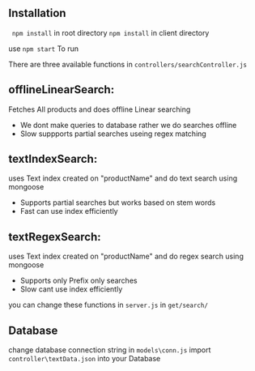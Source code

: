 ## Installation
``` npm install``` in root directory
```npm install``` in client directory
  
 
 use ```npm start``` To run
 
There are three available functions in ```controllers/searchController.js```

## offlineLinearSearch: 
Fetches All products and does offline Linear searching 
- We dont make queries to database rather we do searches offline 
- Slow suppports partial searches useing regex matching
## textIndexSearch: 
uses Text index created on "productName" and do text search using mongoose
- Supports partial searches but works based on stem words
- Fast can use index efficiently
## textRegexSearch: 
uses Text index created on "productName" and do regex search using mongoose
- Supports only Prefix only searches 
- Slow cant use index efficiently

you can change these functions in ```server.js``` in ```get/search/```

## Database 
change database connection string in ```models\conn.js```
import ```controller\textData.json``` into your Database
